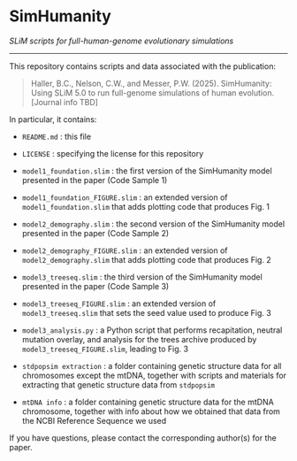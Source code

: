 # SimHumanity
_SLiM scripts for full-human-genome evolutionary simulations_

---

This repository contains scripts and data associated with the publication:

> Haller, B.C., Nelson, C.W., and Messer, P.W. (2025). SimHumanity: Using SLiM 5.0 to run full-genome simulations of human evolution. [Journal info TBD]

In particular, it contains:

- `README.md` : this file

- `LICENSE` : specifying the license for this repository

- `model1_foundation.slim` : the first version of the SimHumanity model presented in the paper (Code Sample 1)

- `model1_foundation_FIGURE.slim` : an extended version of `model1_foundation.slim` that adds plotting code that produces Fig. 1

- `model2_demography.slim` : the second version of the SimHumanity model presented in the paper (Code Sample 2)

- `model2_demography_FIGURE.slim` : an extended version of `model2_demography.slim` that adds plotting code that produces Fig. 2

- `model3_treeseq.slim` : the third version of the SimHumanity model presented in the paper (Code Sample 3)

- `model3_treeseq_FIGURE.slim` : an extended version of `model3_treeseq.slim` that sets the seed value used to produce Fig. 3

- `model3_analysis.py` : a Python script that performs recapitation, neutral mutation overlay, and analysis for the trees archive produced by `model3_treeseq_FIGURE.slim`, leading to Fig. 3

- `stdpopsim extraction` : a folder containing genetic structure data for all chromosomes except the mtDNA, together with scripts and materials for extracting that genetic structure data from `stdpopsim`

- `mtDNA info` : a folder containing genetic structure data for the mtDNA chromosome, together with info about how we obtained that data from the NCBI Reference Sequence we used

If you have questions, please contact the corresponding author(s) for the paper.
